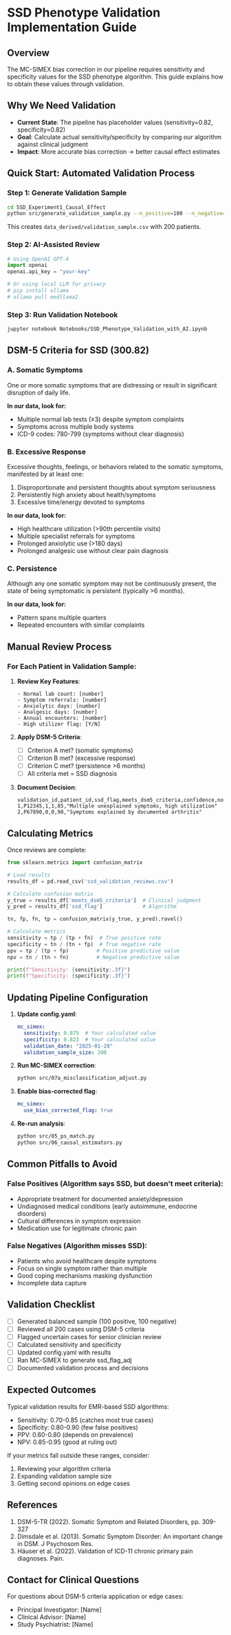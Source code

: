 # SSD Phenotype Validation Implementation Guide

## Overview

The MC-SIMEX bias correction in our pipeline requires sensitivity and specificity values for the SSD phenotype algorithm. This guide explains how to obtain these values through validation.

## Why We Need Validation

- **Current State**: The pipeline has placeholder values (sensitivity=0.82, specificity=0.82)
- **Goal**: Calculate actual sensitivity/specificity by comparing our algorithm against clinical judgment
- **Impact**: More accurate bias correction → better causal effect estimates

## Quick Start: Automated Validation Process

### Step 1: Generate Validation Sample
```bash
cd SSD_Experiment1_Causal_Effect
python src/generate_validation_sample.py --n_positive=100 --n_negative=100
```

This creates `data_derived/validation_sample.csv` with 200 patients.

### Step 2: AI-Assisted Review
```python
# Using OpenAI GPT-4
import openai
openai.api_key = "your-key"

# Or using local LLM for privacy
# pip install ollama
# ollama pull medllama2
```

### Step 3: Run Validation Notebook
```bash
jupyter notebook Notebooks/SSD_Phenotype_Validation_with_AI.ipynb
```

## DSM-5 Criteria for SSD (300.82)

### A. Somatic Symptoms
One or more somatic symptoms that are distressing or result in significant disruption of daily life.

**In our data, look for:**
- Multiple normal lab tests (≥3) despite symptom complaints
- Symptoms across multiple body systems
- ICD-9 codes: 780-799 (symptoms without clear diagnosis)

### B. Excessive Response
Excessive thoughts, feelings, or behaviors related to the somatic symptoms, manifested by at least one:
1. Disproportionate and persistent thoughts about symptom seriousness
2. Persistently high anxiety about health/symptoms  
3. Excessive time/energy devoted to symptoms

**In our data, look for:**
- High healthcare utilization (>90th percentile visits)
- Multiple specialist referrals for symptoms
- Prolonged anxiolytic use (>180 days)
- Prolonged analgesic use without clear pain diagnosis

### C. Persistence
Although any one somatic symptom may not be continuously present, the state of being symptomatic is persistent (typically >6 months).

**In our data, look for:**
- Pattern spans multiple quarters
- Repeated encounters with similar complaints

## Manual Review Process

### For Each Patient in Validation Sample:

1. **Review Key Features**:
   ```
   - Normal lab count: [number]
   - Symptom referrals: [number]  
   - Anxiolytic days: [number]
   - Analgesic days: [number]
   - Annual encounters: [number]
   - High utilizer flag: [Y/N]
   ```

2. **Apply DSM-5 Criteria**:
   - [ ] Criterion A met? (somatic symptoms)
   - [ ] Criterion B met? (excessive response)
   - [ ] Criterion C met? (persistence >6 months)
   - [ ] All criteria met = SSD diagnosis

3. **Document Decision**:
   ```csv
   validation_id,patient_id,ssd_flag,meets_dsm5_criteria,confidence,notes
   1,P12345,1,1,85,"Multiple unexplained symptoms, high utilization"
   2,P67890,0,0,90,"Symptoms explained by documented arthritis"
   ```

## Calculating Metrics

Once reviews are complete:

```python
from sklearn.metrics import confusion_matrix

# Load results
results_df = pd.read_csv('ssd_validation_reviews.csv')

# Calculate confusion matrix
y_true = results_df['meets_dsm5_criteria']  # Clinical judgment
y_pred = results_df['ssd_flag']             # Algorithm

tn, fp, fn, tp = confusion_matrix(y_true, y_pred).ravel()

# Calculate metrics
sensitivity = tp / (tp + fn)  # True positive rate
specificity = tn / (tn + fp)  # True negative rate
ppv = tp / (tp + fp)         # Positive predictive value
npv = tn / (tn + fn)         # Negative predictive value

print(f"Sensitivity: {sensitivity:.3f}")
print(f"Specificity: {specificity:.3f}")
```

## Updating Pipeline Configuration

1. **Update config.yaml**:
   ```yaml
   mc_simex:
     sensitivity: 0.875  # Your calculated value
     specificity: 0.823  # Your calculated value
     validation_date: "2025-01-20"
     validation_sample_size: 200
   ```

2. **Run MC-SIMEX correction**:
   ```bash
   python src/07a_misclassification_adjust.py
   ```

3. **Enable bias-corrected flag**:
   ```yaml
   mc_simex:
     use_bias_corrected_flag: true
   ```

4. **Re-run analysis**:
   ```bash
   python src/05_ps_match.py
   python src/06_causal_estimators.py
   ```

## Common Pitfalls to Avoid

### False Positives (Algorithm says SSD, but doesn't meet criteria):
- Appropriate treatment for documented anxiety/depression
- Undiagnosed medical conditions (early autoimmune, endocrine disorders)
- Cultural differences in symptom expression
- Medication use for legitimate chronic pain

### False Negatives (Algorithm misses SSD):
- Patients who avoid healthcare despite symptoms
- Focus on single symptom rather than multiple
- Good coping mechanisms masking dysfunction
- Incomplete data capture

## Validation Checklist

- [ ] Generated balanced sample (100 positive, 100 negative)
- [ ] Reviewed all 200 cases using DSM-5 criteria
- [ ] Flagged uncertain cases for senior clinician review
- [ ] Calculated sensitivity and specificity
- [ ] Updated config.yaml with results
- [ ] Ran MC-SIMEX to generate ssd_flag_adj
- [ ] Documented validation process and decisions

## Expected Outcomes

Typical validation results for EMR-based SSD algorithms:
- Sensitivity: 0.70-0.85 (catches most true cases)
- Specificity: 0.80-0.90 (few false positives)
- PPV: 0.60-0.80 (depends on prevalence)
- NPV: 0.85-0.95 (good at ruling out)

If your metrics fall outside these ranges, consider:
1. Reviewing your algorithm criteria
2. Expanding validation sample size
3. Getting second opinions on edge cases

## References

1. DSM-5-TR (2022). Somatic Symptom and Related Disorders, pp. 309-327
2. Dimsdale et al. (2013). Somatic Symptom Disorder: An important change in DSM. J Psychosom Res.
3. Häuser et al. (2022). Validation of ICD-11 chronic primary pain diagnoses. Pain.

## Contact for Clinical Questions

For questions about DSM-5 criteria application or edge cases:
- Principal Investigator: [Name]
- Clinical Advisor: [Name]
- Study Psychiatrist: [Name] 